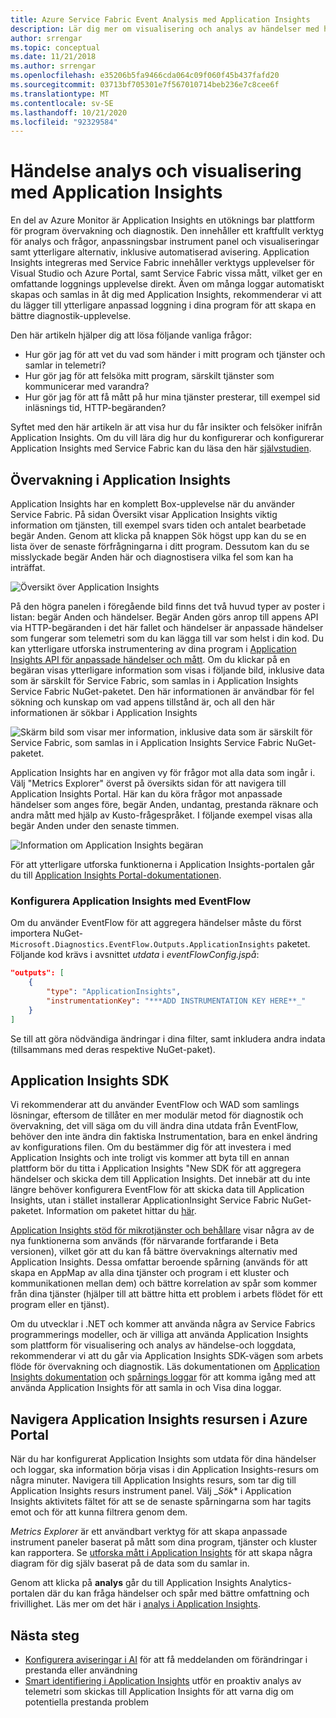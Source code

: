 ```yaml
---
title: Azure Service Fabric Event Analysis med Application Insights
description: Lär dig mer om visualisering och analys av händelser med hjälp av Application Insights för övervakning och diagnostik av Azure Service Fabric-kluster.
author: srrengar
ms.topic: conceptual
ms.date: 11/21/2018
ms.author: srrengar
ms.openlocfilehash: e35206b5fa9466cda064c09f060f45b437fafd20
ms.sourcegitcommit: 03713bf705301e7f567010714beb236e7c8cee6f
ms.translationtype: MT
ms.contentlocale: sv-SE
ms.lasthandoff: 10/21/2020
ms.locfileid: "92329584"
---
```

# <a name="event-analysis-and-visualization-with-application-insights"></a>Händelse analys och visualisering med Application Insights

En del av Azure Monitor är Application Insights en utöknings bar plattform för program övervakning och diagnostik. Den innehåller ett kraftfullt verktyg för analys och frågor, anpassningsbar instrument panel och visualiseringar samt ytterligare alternativ, inklusive automatiserad avisering. Application Insights integreras med Service Fabric innehåller verktygs upplevelser för Visual Studio och Azure Portal, samt Service Fabric vissa mått, vilket ger en omfattande loggnings upplevelse direkt. Även om många loggar automatiskt skapas och samlas in åt dig med Application Insights, rekommenderar vi att du lägger till ytterligare anpassad loggning i dina program för att skapa en bättre diagnostik-upplevelse.

Den här artikeln hjälper dig att lösa följande vanliga frågor:

* Hur gör jag för att vet du vad som händer i mitt program och tjänster och samlar in telemetri?
* Hur gör jag för att felsöka mitt program, särskilt tjänster som kommunicerar med varandra?
* Hur gör jag för att få mått på hur mina tjänster presterar, till exempel sid inläsnings tid, HTTP-begäranden?

Syftet med den här artikeln är att visa hur du får insikter och felsöker inifrån Application Insights. Om du vill lära dig hur du konfigurerar och konfigurerar Application Insights med Service Fabric kan du läsa den här [självstudien](service-fabric-tutorial-monitoring-aspnet.md).

## <a name="monitoring-in-application-insights"></a>Övervakning i Application Insights

Application Insights har en komplett Box-upplevelse när du använder Service Fabric. På sidan Översikt visar Application Insights viktig information om tjänsten, till exempel svars tiden och antalet bearbetade begär Anden. Genom att klicka på knappen Sök högst upp kan du se en lista över de senaste förfrågningarna i ditt program. Dessutom kan du se misslyckade begär Anden här och diagnostisera vilka fel som kan ha inträffat.

![Översikt över Application Insights](media/service-fabric-diagnostics-event-analysis-appinsights/ai-overview.png)

På den högra panelen i föregående bild finns det två huvud typer av poster i listan: begär Anden och händelser. Begär Anden görs anrop till appens API via HTTP-begäranden i det här fallet och händelser är anpassade händelser som fungerar som telemetri som du kan lägga till var som helst i din kod. Du kan ytterligare utforska instrumentering av dina program i [Application Insights API för anpassade händelser och mått](../azure-monitor/app/api-custom-events-metrics.md). Om du klickar på en begäran visas ytterligare information som visas i följande bild, inklusive data som är särskilt för Service Fabric, som samlas in i Application Insights Service Fabric NuGet-paketet. Den här informationen är användbar för fel sökning och kunskap om vad appens tillstånd är, och all den här informationen är sökbar i Application Insights

![Skärm bild som visar mer information, inklusive data som är särskilt för Service Fabric, som samlas in i Application Insights Service Fabric NuGet-paketet.](media/service-fabric-diagnostics-event-analysis-appinsights/ai-request-details.png)

Application Insights har en angiven vy för frågor mot alla data som ingår i. Välj "Metrics Explorer" överst på översikts sidan för att navigera till Application Insights Portal. Här kan du köra frågor mot anpassade händelser som anges före, begär Anden, undantag, prestanda räknare och andra mått med hjälp av Kusto-frågespråket. I följande exempel visas alla begär Anden under den senaste timmen.

![Information om Application Insights begäran](media/service-fabric-diagnostics-event-analysis-appinsights/ai-metrics-explorer.png)

För att ytterligare utforska funktionerna i Application Insights-portalen går du till [Application Insights Portal-dokumentationen](../azure-monitor/app/overview-dashboard.md).

### <a name="configuring-application-insights-with-eventflow"></a>Konfigurera Application Insights med EventFlow

Om du använder EventFlow för att aggregera händelser måste du först importera NuGet- `Microsoft.Diagnostics.EventFlow.Outputs.ApplicationInsights` paketet. Följande kod krävs i avsnittet *utdata* i *eventFlowConfig.jspå*:

```json
"outputs": [
    {
        "type": "ApplicationInsights",
        "instrumentationKey": "***ADD INSTRUMENTATION KEY HERE**_"
    }
]
```

Se till att göra nödvändiga ändringar i dina filter, samt inkludera andra indata (tillsammans med deras respektive NuGet-paket).

## <a name="application-insights-sdk"></a>Application Insights SDK

Vi rekommenderar att du använder EventFlow och WAD som samlings lösningar, eftersom de tillåter en mer modulär metod för diagnostik och övervakning, det vill säga om du vill ändra dina utdata från EventFlow, behöver den inte ändra din faktiska Instrumentation, bara en enkel ändring av konfigurations filen. Om du bestämmer dig för att investera i med Application Insights och inte troligt vis kommer att byta till en annan plattform bör du titta i Application Insights "New SDK för att aggregera händelser och skicka dem till Application Insights. Det innebär att du inte längre behöver konfigurera EventFlow för att skicka data till Application Insights, utan i stället installerar ApplicationInsight Service Fabric NuGet-paketet. Information om paketet hittar du [här](https://github.com/Microsoft/ApplicationInsights-ServiceFabric).

[Application Insights stöd för mikrotjänster och behållare](https://azure.microsoft.com/blog/app-insights-microservices/) visar några av de nya funktionerna som används (för närvarande fortfarande i Beta versionen), vilket gör att du kan få bättre övervaknings alternativ med Application Insights. Dessa omfattar beroende spårning (används för att skapa en AppMap av alla dina tjänster och program i ett kluster och kommunikationen mellan dem) och bättre korrelation av spår som kommer från dina tjänster (hjälper till att bättre hitta ett problem i arbets flödet för ett program eller en tjänst).

Om du utvecklar i .NET och kommer att använda några av Service Fabrics programmerings modeller, och är villiga att använda Application Insights som plattform för visualisering och analys av händelse-och loggdata, rekommenderar vi att du går via Application Insights SDK-vägen som arbets flöde för övervakning och diagnostik. Läs dokumentationen om [Application Insights dokumentation](../azure-monitor/azure-monitor-app-hub.yml) och [spårnings loggar](../azure-monitor/app/asp-net-trace-logs.md) för att komma igång med att använda Application Insights för att samla in och Visa dina loggar.

## <a name="navigating-the-application-insights-resource-in-azure-portal"></a>Navigera Application Insights resursen i Azure Portal

När du har konfigurerat Application Insights som utdata för dina händelser och loggar, ska information börja visas i din Application Insights-resurs om några minuter. Navigera till Application Insights resurs, som tar dig till Application Insights resurs instrument panel. Välj _*Sök** i Application Insights aktivitets fältet för att se de senaste spårningarna som har tagits emot och för att kunna filtrera genom dem.

*Metrics Explorer* är ett användbart verktyg för att skapa anpassade instrument paneler baserat på mått som dina program, tjänster och kluster kan rapportera. Se [utforska mått i Application Insights](../azure-monitor/platform/metrics-charts.md) för att skapa några diagram för dig själv baserat på de data som du samlar in.

Genom att klicka på **analys** går du till Application Insights Analytics-portalen där du kan fråga händelser och spår med bättre omfattning och frivillighet. Läs mer om det här i [analys i Application Insights](../azure-monitor/log-query/log-query-overview.md).

## <a name="next-steps"></a>Nästa steg

* [Konfigurera aviseringar i AI](../azure-monitor/platform/alerts-log.md) för att få meddelanden om förändringar i prestanda eller användning
* [Smart identifiering i Application Insights](../azure-monitor/app/proactive-diagnostics.md) utför en proaktiv analys av telemetri som skickas till Application Insights för att varna dig om potentiella prestanda problem

